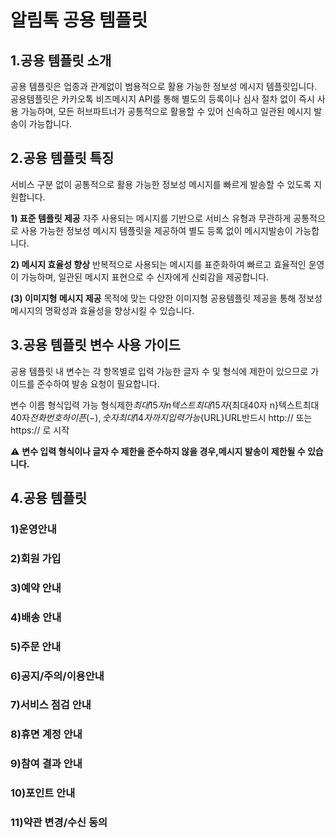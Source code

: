 # 알림톡 공용 템플릿

## 1.공용 템플릿 소개

공용 템플릿은 업종과 관계없이 범용적으로 활용 가능한 정보성 메시지 템플릿입니다. 
공용템플릿은 카카오톡 비즈메시지 API를 통해 별도의 등록이나 심사 절차 없이 즉시 사용 가능하며, 모든 허브파트너가 공통적으로 활용할 수 있어 신속하고 일관된 메시지 발송이 가능합니다.

## 2.공용 템플릿 특징 

서비스 구분 없이 공통적으로 활용 가능한 정보성 메시지를 빠르게 발송할 수 있도록 지원합니다.

**1) 표준 템플릿 제공**
  자주 사용되는 메시지를 기반으로 서비스 유형과 무관하게 공통적으로 사용 가능한 정보성 메시지 템플릿을 제공하여 별도 등록 없이 메시지발송이 가능합니다.

**2) 메시지 효율성 향상**
   반복적으로 사용되는 메시지를 표준화하여 빠르고 효율적인 운영이 가능하며, 일관된 메시지 표현으로 수 신자에게 신뢰감을 제공합니다.

**(3) 이미지형 메시지 제공** 
목적에 맞는 다양한 이미지형 공용템플릿 제공을 통해 정보성 메시지의 명확성과 효율성을 향상시킬 수 있습니다.

## 3.공용 템플릿 변수 사용 가이드

공용 템플릿 내 변수는 각 항목별로 입력 가능한 글자 수 및 형식에 제한이 있으므로 가이드를 준수하여 발송 요청이 필요합니다.

변수 이름 형식입력 가능 형식제한${최대15자 n}텍스트최대 15자${최대40자 n}텍스트최대 40자${전화번호}하이픈 ( - ), 숫자최대 14자 까지 입력 가능${URL}URL반드시 http:// 또는 https:// 로 시작

⚠️ **변수 입력 형식이나 글자 수 제한을 준수하지 않을 경우,메시지 발송이 제한될 수 있습니다.**

## 4.공용 템플릿

### 1)운영안내

### 2)회원 가입

### 3)예약 안내

### 4)배송 안내

### 5)주문 안내

### 6)공지/주의/이용안내

### 7)서비스 점검 안내

### 8)휴면 계정 안내

### 9)참여 결과 안내

### 10)포인트 안내

### 11)약관 변경/수신 동의
